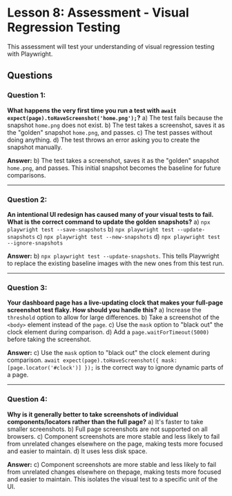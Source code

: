 # Lesson 8: Assessment - Visual Regression Testing

This assessment will test your understanding of visual regression testing with Playwright.

## Questions

### Question 1:
**What happens the very first time you run a test with `await expect(page).toHaveScreenshot('home.png');`?**
a) The test fails because the snapshot `home.png` does not exist.
b) The test takes a screenshot, saves it as the "golden" snapshot `home.png`, and passes.
c) The test passes without doing anything.
d) The test throws an error asking you to create the snapshot manually.

**Answer:**
b) The test takes a screenshot, saves it as the "golden" snapshot `home.png`, and passes. This initial snapshot becomes the baseline for future comparisons.

---

### Question 2:
**An intentional UI redesign has caused many of your visual tests to fail. What is the correct command to update the golden snapshots?**
a) `npx playwright test --save-snapshots`
b) `npx playwright test --update-snapshots`
c) `npx playwright test --new-snapshots`
d) `npx playwright test --ignore-snapshots`

**Answer:**
b) `npx playwright test --update-snapshots`. This tells Playwright to replace the existing baseline images with the new ones from this test run.

---

### Question 3:
**Your dashboard page has a live-updating clock that makes your full-page screenshot test flaky. How should you handle this?**
a) Increase the `threshold` option to allow for large differences.
b) Take a screenshot of the `<body>` element instead of the `page`.
c) Use the `mask` option to "black out" the clock element during comparison.
d) Add a `page.waitForTimeout(5000)` before taking the screenshot.

**Answer:**
c) Use the `mask` option to "black out" the clock element during comparison. `await expect(page).toHaveScreenshot({ mask: [page.locator('#clock')] });` is the correct way to ignore dynamic parts of a page.

---

### Question 4:
**Why is it generally better to take screenshots of individual components/locators rather than the full page?**
a) It's faster to take smaller screenshots.
b) Full page screenshots are not supported on all browsers.
c) Component screenshots are more stable and less likely to fail from unrelated changes elsewhere on the page, making tests more focused and easier to maintain.
d) It uses less disk space.

**Answer:**
c) Component screenshots are more stable and less likely to fail from unrelated changes elsewhere on thepage, making tests more focused and easier to maintain. This isolates the visual test to a specific unit of the UI.